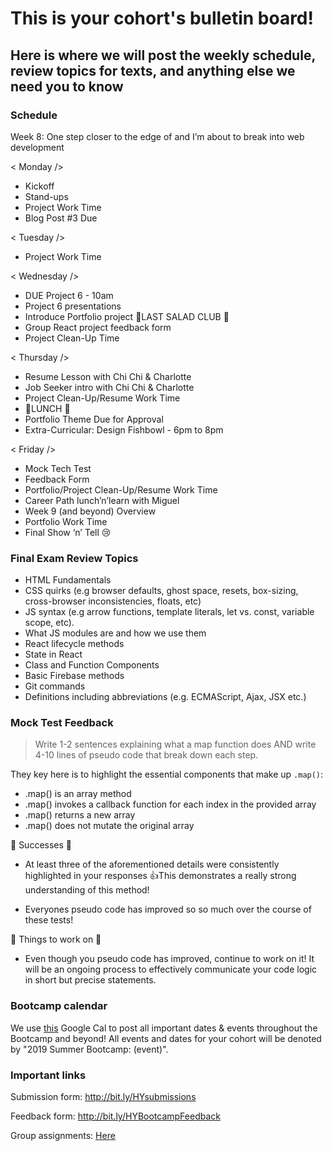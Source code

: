 # This is your cohort's bulletin board! 
## Here is where we will post the weekly schedule, review topics for texts, and anything else we need you to know

### Schedule
Week 8:  One step closer to the edge of and I’m about to break into web development

< Monday />
* Kickoff
* Stand-ups
* Project Work Time
* Blog Post #3 Due

< Tuesday />
* Project Work Time

< Wednesday />
* DUE Project 6 - 10am
* Project 6 presentations
* Introduce Portfolio project
🥗LAST SALAD CLUB 🥗
* Group React project feedback form
* Project Clean-Up Time

< Thursday />
* Resume Lesson with Chi Chi & Charlotte
* Job Seeker intro with Chi Chi & Charlotte
* Project Clean-Up/Resume Work Time
* 🍴LUNCH 🍴
* Portfolio Theme Due for Approval
* Extra-Curricular: Design Fishbowl - 6pm to 8pm

< Friday />
* Mock Tech Test
* Feedback Form
* Portfolio/Project Clean-Up/Resume Work Time
* Career Path lunch’n’learn with Miguel
* Week 9 (and beyond) Overview
* Portfolio Work Time
* Final Show ‘n’ Tell 😢


### Final Exam Review Topics
* HTML Fundamentals
* CSS quirks (e.g browser defaults, ghost space, resets, box-sizing, cross-browser inconsistencies, floats, etc)
* JS syntax (e.g arrow functions, template literals, let vs. const, variable scope, etc).
* What JS modules are and how we use them
* React lifecycle methods
* State in React
* Class and Function Components
* Basic Firebase methods
* Git commands
* Definitions including abbreviations (e.g. ECMAScript, Ajax, JSX etc.)


### Mock Test Feedback
> Write 1-2 sentences explaining what a map function does AND write 4-10 lines of pseudo code that break down each step.

They key here is to highlight the essential components that make up `.map()`:

* .map() is an array method
* .map() invokes a callback function for each index in the provided array
* .map() returns a new array
* .map() does not mutate the original array

🎉 Successes 🎉
* At least three of the aforementioned details were consistently highlighted in your responses 👍This demonstrates a really strong understanding of this method!

* Everyones pseudo code has improved so so much over the course of these tests! 

🔨 Things to work on 🔨
* Even though you pseudo code has improved, continue to work on it! It will be an ongoing process to effectively communicate your code logic in short but precise statements.



### Bootcamp calendar
We use [this](https://calendar.google.com/calendar/embed?src=hackeryou.com_ckj6930nr6kraakaisos09cccs%40group.calendar.google.com&ctz=America%2FToronto) Google Cal to post all important dates & events throughout the Bootcamp and beyond! All events and dates for your cohort will be denoted by "2019 Summer Bootcamp: (event)".

### Important links
Submission form: http://bit.ly/HYsubmissions

Feedback form: http://bit.ly/HYBootcampFeedback

Group assignments: [Here](https://docs.google.com/spreadsheets/d/126VVJAOeyEXjZrk_RDj7GUg0qqoAB5oNwJbYGhclymo/edit#gid=624584399)

